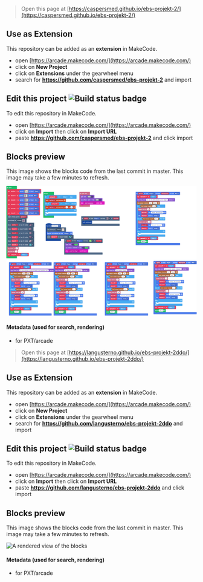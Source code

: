  


> Open this page at [https://caspersmed.github.io/ebs-projekt-2/](https://caspersmed.github.io/ebs-projekt-2/)

## Use as Extension

This repository can be added as an **extension** in MakeCode.

* open [https://arcade.makecode.com/](https://arcade.makecode.com/)
* click on **New Project**
* click on **Extensions** under the gearwheel menu
* search for **https://github.com/caspersmed/ebs-projekt-2** and import

## Edit this project ![Build status badge](https://github.com/caspersmed/ebs-projekt-2/workflows/MakeCode/badge.svg)

To edit this repository in MakeCode.

* open [https://arcade.makecode.com/](https://arcade.makecode.com/)
* click on **Import** then click on **Import URL**
* paste **https://github.com/caspersmed/ebs-projekt-2** and click import

## Blocks preview

This image shows the blocks code from the last commit in master.
This image may take a few minutes to refresh.

![A rendered view of the blocks](https://github.com/caspersmed/ebs-projekt-2/raw/master/.github/makecode/blocks.png)

#### Metadata (used for search, rendering)

* for PXT/arcade
<script src="https://makecode.com/gh-pages-embed.js"></script><script>makeCodeRender("{{ site.makecode.home_url }}", "{{ site.github.owner_name }}/{{ site.github.repository_name }}");</script>



> Open this page at [https://langusterno.github.io/ebs-projekt-2ddo/](https://langusterno.github.io/ebs-projekt-2ddo/)

## Use as Extension

This repository can be added as an **extension** in MakeCode.

* open [https://arcade.makecode.com/](https://arcade.makecode.com/)
* click on **New Project**
* click on **Extensions** under the gearwheel menu
* search for **https://github.com/langusterno/ebs-projekt-2ddo** and import

## Edit this project ![Build status badge](https://github.com/langusterno/ebs-projekt-2ddo/workflows/MakeCode/badge.svg)

To edit this repository in MakeCode.

* open [https://arcade.makecode.com/](https://arcade.makecode.com/)
* click on **Import** then click on **Import URL**
* paste **https://github.com/langusterno/ebs-projekt-2ddo** and click import

## Blocks preview

This image shows the blocks code from the last commit in master.
This image may take a few minutes to refresh.

![A rendered view of the blocks](https://github.com/langusterno/ebs-projekt-2ddo/raw/master/.github/makecode/blocks.png)

#### Metadata (used for search, rendering)

* for PXT/arcade
<script src="https://makecode.com/gh-pages-embed.js"></script><script>makeCodeRender("{{ site.makecode.home_url }}", "{{ site.github.owner_name }}/{{ site.github.repository_name }}");</script>
